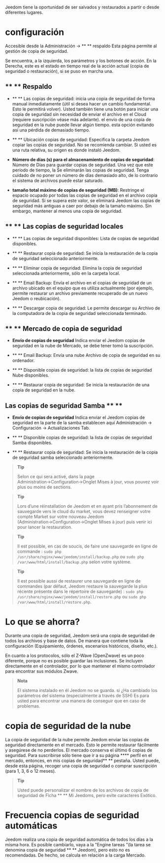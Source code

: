 Jeedom tiene la oportunidad de ser salvados y restaurados a partir o desde
diferentes lugares.

configuración
=============

Accesible desde la Administración → ** ** respaldo Esta página permite al
gestión de copia de seguridad.

Se encuentra, a la izquierda, los parámetros y los botones de acción. En la
Derecha, este es el estado en tiempo real de la acción actual (copia de seguridad
o restauración), si se puso en marcha una.

** ** Respaldo
---------------

-   ** ** Las copias de seguridad: inicia una copia de seguridad de forma manual
    inmediatamente (útil si desea hacer un cambio fundamental.
    Esto le permitirá volver). Usted también tiene una
    botón para iniciar una copia de seguridad sin necesidad de enviar el archivo en el
    Cloud (requiere suscripción véase más adelante). el envío de una
    copia de seguridad en la nube puede llevar algún tiempo. esta opción
    evitando así una pérdida de demasiado tiempo.

-   ** ** Ubicación copias de seguridad: Especifica la carpeta
    Jeedom copiar las copias de seguridad. No se recomienda
    cambiar. Si usted es una ruta relativa, su origen es
    donde instaló Jeedom.

-   **Número de días (s) para el almacenamiento de copias de seguridad**: Número de
    Días para guardar copias de seguridad. Una vez que este período de tiempo, la
    Se eliminarán las copias de seguridad. Tenga cuidado de no poner un número
    de días demasiado alto, de lo contrario el sistema de archivos puede
    estar saturado.

-   **tamaño total máximo de copias de seguridad (MB)**: Restringe
    el espacio ocupado por todas las copias de seguridad en el archivo
    copia de seguridad. Si se supera este valor, se eliminará Jeedom
    las copias de seguridad más antiguas a caer por debajo de la
    tamaño máximo. Sin embargo, mantener al menos una copia de seguridad.

** ** Las copias de seguridad locales
-----------------------

-   ** ** Las copias de seguridad disponibles: Lista de copias de seguridad disponibles.

-   ** ** Restaurar copia de seguridad: Se inicia la restauración de la copia de seguridad
    seleccionado anteriormente.

-   ** ** Eliminar copia de seguridad: Elimina la copia de seguridad seleccionada
    anteriormente, sólo en la carpeta local.

-   ** ** Email Backup: Envía el archivo en el
    copias de seguridad de un archivo ubicado en el equipo que es
    utiliza actualmente (por ejemplo, permite restaurar un archivo
    previamente recuperado de un nuevo Jeedom o reubicación).

-   ** ** Descargar copia de seguridad: Le permite descargar su
    Archivo de la computadora de la copia de seguridad seleccionada terminado.

** ** Mercado de copia de seguridad
----------------------

-   **Envío de copias de seguridad** Indica enviar el Jeedom
    copias de seguridad en la nube de Mercado, se debe tener
    tomó la suscripción.

-   ** ** Email Backup: Envía una nube
    Archivo de copia de seguridad en su ordenador.

-   ** ** Disponible copias de seguridad: la lista de copias de seguridad
    Nube disponibles.

-   ** ** Restaurar copia de seguridad: Se inicia la restauración de una
    copia de seguridad en la nube.

Las copias de seguridad Samba ** **
---------------------

-   **Envío de copias de seguridad** Indica enviar el Jeedom
    copias de seguridad en la parte de la samba establecen aquí
    Administración → Configuración → Actualizaciones Tab.

-   ** ** Disponible copias de seguridad: la lista de copias de seguridad
    Samba disponibles.

-   ** ** Restaurar copia de seguridad: Se inicia la restauración de la copia de seguridad
    samba seleccionado anteriormente.

> **Tip**
>
> Selon ce qui sera activé, dans la page
> Administration→Configuration→Onglet Mises à jour, vous pouvez voir
> plus ou moins de sections.

> **Tip**
>
> Lors d’une réinstallation de Jeedom et en ayant pris l’abonnement de
> sauvegarde vers le cloud du market, vous devez renseigner votre compte
> Market sur votre nouveau Jeedom (Administration→Configuration→Onglet
> Mises à jour) puis venir ici pour lancer la restauration.

> **Tip**
>
> Il est possible, en cas de soucis, de faire une sauvegarde en ligne de
> commande : `sudo php /usr/share/nginx/www/jeedom/install/backup.php`
> ou `sudo php /var/www/html/install/backup.php` selon votre système.

> **Tip**
>
> Il est possible aussi de restaurer une sauvegarde en ligne de
> commandes (par défaut, Jeedom restaure la sauvegarde la plus récente
> présente dans le répertoire de sauvegarde) :
> `sudo php /usr/share/nginx/www/jeedom/install/restore.php` ou
> `sudo php /var/www/html/install/restore.php`.

Lo que se ahorra?
==============================

Durante una copia de seguridad, Jeedom será una copia de seguridad de todos los archivos y
base de datos. De manera que contiene toda la configuración
(Equipamiento, órdenes, escenarios históricos, diseño, etc.).

En cuanto a los protocolos, sólo el Z-Wave (OpenZwave) es un poco
diferente, porque no es posible guardar las inclusiones.
Se incluyen directamente en el controlador, por lo que
mantener el mismo controlador para encontrar sus módulos Zwave.

> **Nota**
>
> El sistema instalado en él Jeedom no se guarda. si
> ¿Ha cambiado los parámetros del sistema (especialmente a través de SSH)
> Es para usted para encontrar una manera de conseguir que en caso de problemas.

copia de seguridad de la nube
================

La copia de seguridad de la nube permite Jeedom enviar las copias de seguridad
directamente en el mercado. Esto le permite restaurar fácilmente
y asegúrese de no perderlos. El mercado conserva el último 6
copias de seguridad. Para suscribirse sólo tiene que ir a su página
**** perfil en el mercado, entonces, en mis copias de seguridad** ** pestaña. Usted
puede, desde esta página, recoger una copia de seguridad o comprar
suscripción (para 1, 3, 6 o 12 meses).

> **Tip**
>
> Usted puede personalizar el nombre de los archivos de copia de seguridad de
> Ficha ** ** Mi Jeedoms, pero evite caracteres
> Exótico.

Frecuencia copias de seguridad automáticas
======================================

Jeedom realiza una copia de seguridad automática de todos los días a la misma
hora. Es posible cambiarlo, vaya a la "Engine
tareas "(la tarea se denomina copia de seguridad ** ** Jeedom), pero esto no es
recomendadas. De hecho, se calcula en relación a la carga
Mercado.
